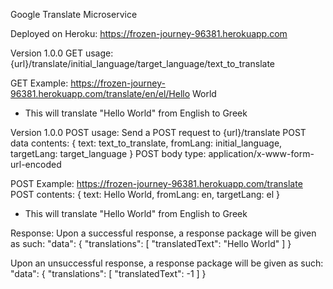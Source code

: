 Google Translate Microservice

Deployed on Heroku: https://frozen-journey-96381.herokuapp.com

Version 1.0.0 GET usage:
{url}/translate/initial_language/target_language/text_to_translate

GET Example:
https://frozen-journey-96381.herokuapp.com/translate/en/el/Hello World
- This will translate "Hello World" from English to Greek

Version 1.0.0 POST usage:
Send a POST request to {url}/translate
POST data contents:
    {
        text: text_to_translate,
        fromLang: initial_language,
        targetLang: target_language
    }
POST body type: application/x-www-form-url-encoded

POST Example:
https://frozen-journey-96381.herokuapp.com/translate
POST contents:
    {
        text: Hello World,
        fromLang: en,
        targetLang: el
    }
- This will translate "Hello World" from English to Greek

Response:
Upon a successful response, a response package will be given as such:
"data": {
    "translations": [
        "translatedText": "Hello World"
    ]
}

Upon an unsuccessful response, a response package will be given as such:
"data": {
    "translations": [
        "translatedText": -1
    ]
}